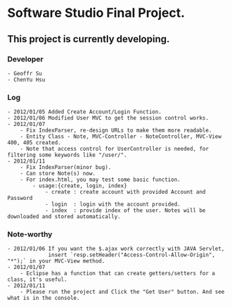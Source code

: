 # Software Studio Final Project.
## This project is currently developing.

### Developer
    - Geoffr Su
    - ChenYu Hsu

### Log
	- 2012/01/05 Added Create Account/Login Function.
	- 2012/01/06 Modified User MVC to get the session control works.
	- 2012/01/07
		- Fix IndexParser, re-design URLs to make them more readable.
		- Entity Class - Note, MVC-Controller - NoteController, MVC-View 400, 405 created.
		- Note that access control for UserController is needed, for filtering some keywords like "/user/".
	- 2012/01/11
		- Fix IndexParser(minor bug).
		- Can store Note(s) now. 
		- For index.html, you may test some basic function.
			- usage:{create, login, index}
				- create : create account with provided Account and Password
				- login	 : login with the account provided.
				- index	 : provide index of the user. Notes will be downloaded and stored automatically.
	
### Note-worthy
	- 2012/01/06 If you want the $.ajax work correctly with JAVA Servlet, 
				 insert `resp.setHeader("Access-Control-Allow-Origin", "*");` in your MVC-View method.
	- 2012/01/07 
		- Eclipse has a function that can create getters/setters for a class, it's useful.
	- 2012/01/11
		- Please run the project and Click the "Get User" button. And see what is in the console.